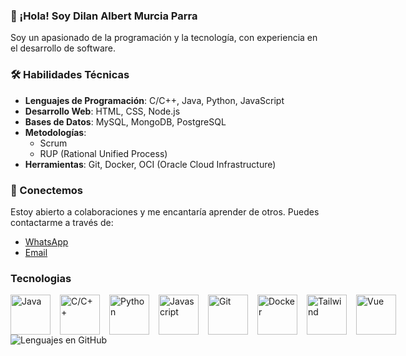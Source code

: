 ### 👋 ¡Hola! Soy Dilan Albert Murcia Parra

Soy un apasionado de la programación y la tecnología, con experiencia en el desarrollo de software. 

### 🛠️ Habilidades Técnicas

- **Lenguajes de Programación**: C/C++, Java, Python, JavaScript
- **Desarrollo Web**: HTML, CSS, Node.js
- **Bases de Datos**: MySQL, MongoDB, PostgreSQL
- **Metodologías**:
  - Scrum
  - RUP (Rational Unified Process)
- **Herramientas**: Git, Docker, OCI (Oracle Cloud Infrastructure)

### 💬 Conectemos

Estoy abierto a colaboraciones y me encantaría aprender de otros. Puedes contactarme a través de:

- [WhatsApp](https://wa.me/+573216903828)
- [Email](https://mail.google.com/mail/?view=cm&fs=1&to=dilanalbertmurcia@gmail.com)
### Tecnologias
<div align="left" style="display: flex; gap: 15px;">
  <img src="https://img.icons8.com/?size=100&id=Pd2x9GWu9ovX&format=png" alt="Java" width="64px" height="64px">
  <img src="https://img.icons8.com/?size=100&id=40669&format=png" alt="C/C++" width="64px" height="64px">
  <img src="https://img.icons8.com/?size=100&id=pIJdjOoL6KfU&format=png" alt="Python" width="64px" height="64px">
  <img src="https://img.icons8.com/?size=100&id=108784&format=png&color=000000" alt="Javascript" width="64px" height="64px">
  <img src="https://img.icons8.com/?size=100&id=20906&format=png" alt="Git" width="64px" height="64px">
  <img src="https://img.icons8.com/?size=100&id=22813&format=png" alt="Docker" width="64px" height="64px">
  <img src="https://img.icons8.com/?size=100&id=4PiNHtUJVbLs&format=png&color=000000" alt="Tailwind" width="64px" height="64px">
  <img src="https://img.icons8.com/?size=100&id=dzfo6UeXW9h7&format=png&color=000000" alt="Vue" width="64px" height="64px">
  
</div>

<div align="left">
  <img src="https://github-readme-stats.vercel.app/api/top-langs?username=DilanMurcia&show_icons=true&locale=en&layout=compact" alt="Lenguajes en GitHub">
</div>

